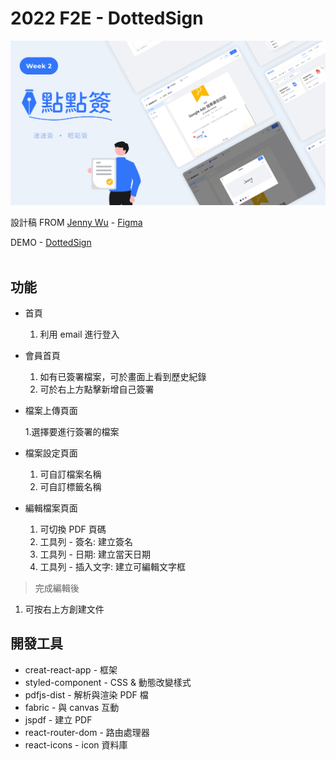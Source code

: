 # 2022 F2E - DottedSign

<img src='./public/cover.jpg'>

設計稿 FROM <a href="https://uxfol.io/jennywu" target='_blank'>Jenny Wu</a> - <a href="https://www.figma.com/file/Y69aV4z6ULL30hprRcmULA/F2E-%2F-W2%3A%E4%BB%8A%E6%99%9A%EF%BC%8C%E6%88%91%E6%83%B3%E4%BE%86%E9%BB%9E%E9%BB%9E%E7%B0%BD" target="_blank">Figma</a>

DEMO - <a href="https://yuwen-ctw.github.io/2022_F2E_W2_dottedsign/" target="_blank">DottedSign</a>
<br>
<br>

## 功能

- 首頁

  1. 利用 email 進行登入

- 會員首頁

  1. 如有已簽署檔案，可於畫面上看到歷史紀錄
  2. 可於右上方點擊新增自己簽署

- 檔案上傳頁面

  1.選擇要進行簽署的檔案

- 檔案設定頁面

  1. 可自訂檔案名稱
  2. 可自訂標籤名稱

- 編輯檔案頁面

  1. 可切換 PDF 頁碼
  2. 工具列 - 簽名: 建立簽名
  3. 工具列 - 日期: 建立當天日期
  4. 工具列 - 插入文字: 建立可編輯文字框

> 完成編輯後

1. 可按右上方創建文件

## 開發工具

- creat-react-app - 框架
- styled-component - CSS & 動態改變樣式
- pdfjs-dist - 解析與渲染 PDF 檔
- fabric - 與 canvas 互動
- jspdf - 建立 PDF
- react-router-dom - 路由處理器
- react-icons - icon 資料庫
